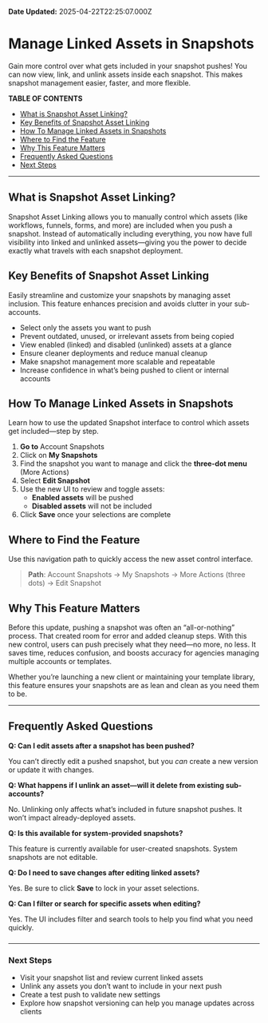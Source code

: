 **Date Updated:** 2025-04-22T22:25:07.000Z

# **Manage Linked Assets in Snapshots**
  
  
Gain more control over what gets included in your snapshot pushes! You can now view, link, and unlink assets inside each snapshot. This makes snapshot management easier, faster, and more flexible.

  
**TABLE OF CONTENTS**

  
* [What is Snapshot Asset Linking?](#What-is-Snapshot-Asset-Linking?)
* [Key Benefits of Snapshot Asset Linking](#Key-Benefits-of-Snapshot-Asset-Linking)
* [How To Manage Linked Assets in Snapshots](#How-To-Manage-Linked-Assets-in-Snapshots)
* [Where to Find the Feature](#Where-to-Find-the-Feature)
* [Why This Feature Matters](#Why-This-Feature-Matters)
* [Frequently Asked Questions](#Frequently-Asked-Questions)
* [Next Steps](#Next-Steps)

---

## **What is Snapshot Asset Linking?**

  
Snapshot Asset Linking allows you to manually control which assets (like workflows, funnels, forms, and more) are included when you push a snapshot. Instead of automatically including everything, you now have full visibility into linked and unlinked assets—giving you the power to decide exactly what travels with each snapshot deployment.

  
## **Key Benefits of Snapshot Asset Linking**

  
Easily streamline and customize your snapshots by managing asset inclusion. This feature enhances precision and avoids clutter in your sub-accounts.

* Select only the assets you want to push
* Prevent outdated, unused, or irrelevant assets from being copied
* View enabled (linked) and disabled (unlinked) assets at a glance
* Ensure cleaner deployments and reduce manual cleanup
* Make snapshot management more scalable and repeatable
* Increase confidence in what’s being pushed to client or internal accounts

  
## **How To Manage Linked Assets in Snapshots**

  
Learn how to use the updated Snapshot interface to control which assets get included—step by step.

1. **Go to** Account Snapshots
2. Click on **My Snapshots**
3. Find the snapshot you want to manage and click the **three-dot menu** (More Actions)
4. Select **Edit Snapshot**
5. Use the new UI to review and toggle assets:  
   * **Enabled assets** will be pushed  
   * **Disabled assets** will not be included
6. Click **Save** once your selections are complete

  
## **Where to Find the Feature**

  
Use this navigation path to quickly access the new asset control interface.

  
> **Path**: Account Snapshots → My Snapshots → More Actions (three dots) → Edit Snapshot

  
## **Why This Feature Matters**

  
Before this update, pushing a snapshot was often an “all-or-nothing” process. That created room for error and added cleanup steps. With this new control, users can push precisely what they need—no more, no less. It saves time, reduces confusion, and boosts accuracy for agencies managing multiple accounts or templates.

  
Whether you’re launching a new client or maintaining your template library, this feature ensures your snapshots are as lean and clean as you need them to be.

---

## **Frequently Asked Questions**

  
**Q: Can I edit assets after a snapshot has been pushed?**

You can’t directly edit a pushed snapshot, but you _can_ create a new version or update it with changes.

  
**Q: What happens if I unlink an asset—will it delete from existing sub-accounts?**

No. Unlinking only affects what’s included in future snapshot pushes. It won’t impact already-deployed assets.

  
**Q: Is this available for system-provided snapshots?**

This feature is currently available for user-created snapshots. System snapshots are not editable.

  
**Q: Do I need to save changes after editing linked assets?**

Yes. Be sure to click **Save** to lock in your asset selections.

  
**Q: Can I filter or search for specific assets when editing?**

Yes. The UI includes filter and search tools to help you find what you need quickly.

###   

---

### **Next Steps**

* Visit your snapshot list and review current linked assets
* Unlink any assets you don’t want to include in your next push
* Create a test push to validate new settings
* Explore how snapshot versioning can help you manage updates across clients

  